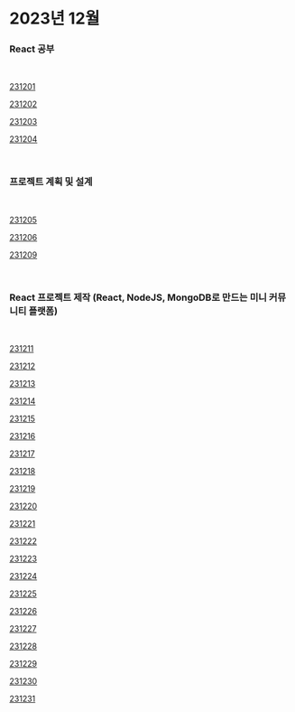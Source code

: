 # 2023년 12월

### React 공부

<br />

[231201](/DateLink/2023-12/231201.md)

[231202](/DateLink/2023-12/231202.md)

[231203](/DateLink/2023-12/231203.md)

[231204](/DateLink/2023-12/231204.md)

<br />

### 프로젝트 계획 및 설계

<br />

[231205](/DateLink/2023-12/231205.md)

[231206](/DateLink/2023-12/231206.md)

[231209](/DateLink/2023-12/231209.md)

<br />

### React 프로젝트 제작 (React, NodeJS, MongoDB로 만드는 미니 커뮤니티 플랫폼)

<br />

[231211](/DateLink/2023-12/231211.md)

[231212](/DateLink/2023-12/231212.md)

[231213](/DateLink/2023-12/231213.md)

[231214](/DateLink/2023-12/231214.md)

[231215](/DateLink/2023-12/231215.md)

[231216](/DateLink/2023-12/231216.md)

[231217](/DateLink/2023-12/231217.md)

[231218](/DateLink/2023-12/231218.md)

[231219](/DateLink/2023-12/231219.md)

[231220](/DateLink/2023-12/231220.md)

[231221](/DateLink/2023-12/231221.md)

[231222](/DateLink/2023-12/231222.md)

[231223](/DateLink/2023-12/231223.md)

[231224](/DateLink/2023-12/231224.md)

[231225](/DateLink/2023-12/231225.md)

[231226](/DateLink/2023-12/231226.md)

[231227](/DateLink/2023-12/231227.md)

[231228](/DateLink/2023-12/231228.md)

[231229](/DateLink/2023-12/231229.md)

[231230](/DateLink/2023-12/231230.md)

[231231](/DateLink/2023-12/231231.md)
